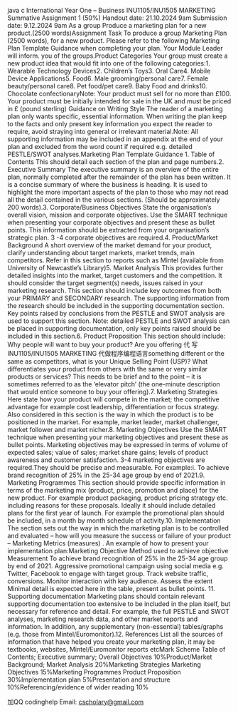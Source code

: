 java c International Year One – Business INU1105/INU1505 MARKETING Summative Assignment 1 (50%) Handout date: 21.10.2024 9am Submission date: 9.12.2024 9am As a group Produce a marketing plan for a new product.(2500 words)Assignment Task To produce a group Marketing Plan (2500 words), for a new product. Please refer to the following Marketing Plan Template Guidance when completing your plan. Your Module Leader will inform. you of the groups.Product Categories Your group must create a new product idea that would fit into one of the following categories:1. Wearable Technology Devices2. Children’s Toys3. Oral Care4. Mobile Device Applications5. Food6. Male grooming/personal care7. Female beauty/personal care8. Pet food/pet care9. Baby Food and drinks10. Chocolate confectionaryNote: Your product must sell for no more than £100. Your product must be initially intended for sale in the UK and must be priced in £ (pound sterling) Guidance on Writing Style The reader of a marketing plan only wants specific, essential information. When writing the plan keep to the facts and only present key information you expect the reader to require, avoid straying into general or irrelevant material.Note: All supporting information may be included in an appendix at the end of your plan and excluded from the word count if required e.g. detailed PESTLE/SWOT analyses.Marketing Plan Template Guidance 1. Table of Contents This should detail each section of the plan and page numbers.2. Executive Summary The executive summary is an overview of the entire plan, normally completed after the remainder of the plan has been written. It is a concise summary of where the business is heading. It is used to highlight the more important aspects of the plan to those who may not read all the detail contained in the various sections. (Should be approximately 200 words).3. Corporate/Business Objectives State the organisation’s overall vision, mission and corporate objectives. Use the SMART technique when presenting your corporate objectives and present these as bullet points. This information should be extracted from your organisation’s strategic plan. 3 -4 corporate objectives are required.4. Product/Market Background A short overview of the market demand for your product, clarify understanding about target markets, market trends, main competitors. Refer in this section to reports such as Mintel (available from University of Newcastle’s Library)5. Market Analysis This provides further detailed insights into the market, target customers and the competition. It should consider the target segment(s) needs, issues raised in your marketing research. This section should include key outcomes from both your PRIMARY and SECONDARY research. The supporting information from the research should be included in the supporting documentation section. Key points raised by conclusions from the PESTLE and SWOT analysis are used to support this section. Note: detailed PESTLE and SWOT analysis can be placed in supporting documentation, only key points raised should be included in this section.6. Product Proposition This section should include: Why people will want to buy your product? Are you offering 代 写INU1105/INU1505 MARKETING 代做程序编程语言something different or the same as competitors, what is your Unique Selling Point (USP)? What differentiates your product from others with the same or very similar products or services? This needs to be brief and to the point – it is sometimes referred to as the ‘elevator pitch’ (the one-minute description that would entice someone to buy your offering).7. Marketing Strategies Here state how your product will compete in the market; the competitive advantage for example cost leadership, differentiation or focus strategy. Also considered in this section is the way in which the product is to be positioned in the market. For example, market leader, market challenger, market follower and market nicher.8. Marketing Objectives Use the SMART technique when presenting your marketing objectives and present these as bullet points. Marketing objectives may be expressed in terms of volume of expected sales; value of sales; market share gains; levels of product awareness and customer satisfaction. 3-4 marketing objectives are required.They should be precise and measurable. For example:i. To achieve brand recognition of 25% in the 25-34 age group by end of 2021.9. Marketing Programmes This section should provide specific information in terms of the marketing mix (product, price, promotion and place) for the new product. For example product packaging, product pricing strategy etc. including reasons for these proposals. Ideally it should include detailed plans for the first year of launch. For example the promotional plan should be included, in a month by month schedule of activity.10. Implementation The section sets out the way in which the marketing plan is to be controlled and evaluated – how will you measure the success or failure of your product – Marketing Metrics (measures) . An example of how to present your implementation plan:Marketing Objective Method used to achieve objective Measurement To achieve brand recognition of 25% in the 25-34 age group by end of 2021. Aggressive promotional campaign using social media e.g. Twitter, Facebook to engage with target group. Track website traffic, conversions. Monitor interaction with key audience. Assess the extent Minimal detail is expected here in the table, present as bullet points. 11. Supporting documentation Marketing plans should contain relevant supporting documentation too extensive to be included in the plan itself, but necessary for reference and detail. For example, the full PESTLE and SWOT analyses, marketing research data, and other market reports and information. In addition, any supplementary (non-essential) tables/graphs (e.g. those from Mintel/Euromonitor).12. References List all the sources of information that have helped you create your marketing plan, it may be textbooks, websites, Mintel/Euromonitor reports etcMark Scheme Table of Contents; Executive summary; Overall Objectives 10%Product/Market Background; Market Analysis 20%Marketing Strategies Marketing Objectives 15%Marketing Programmes Product Proposition 30%Implementation plan 5%Presentation and structure 10%Referencing/evidence of wider reading 10%

   加QQ codinghelp Email: cscholary@gmail.com
